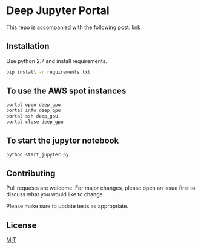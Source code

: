 # Deep Jupyter Portal

This repo is accompanied with the following post: [link](https://medium.com/@sdhnshu/pro-deep-learning-setup-at-90-off-e9e68f5e84ec)

## Installation

Use python 2.7 and install requirements.

```bash
pip install -r requirements.txt
```

## To use the AWS spot instances
```bash
portal open deep_gpu
portal info deep_gpu
portal ssh deep_gpu
portal close deep_gpu
```

## To start the jupyter notebook
```bash
python start_jupyter.py
```

## Contributing
Pull requests are welcome. For major changes, please open an issue first to discuss what you would like to change.

Please make sure to update tests as appropriate.

## License
[MIT](https://choosealicense.com/licenses/mit/)

